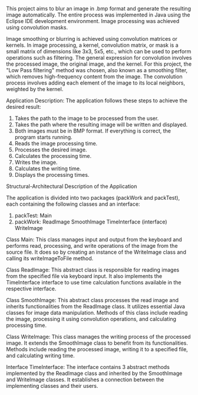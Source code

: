 This project aims to blur an image in .bmp format and generate the resulting image automatically. The entire process was implemented in Java using the Eclipse IDE development environment. Image processing was achieved using convolution masks.

Image smoothing or blurring is achieved using convolution matrices or kernels. In image processing, a kernel, convolution matrix, or mask is a small matrix of dimensions like 3x3, 5x5, etc., which can be used to perform operations such as filtering. The general expression for convolution involves the processed image, the original image, and the kernel. For this project, the "Low Pass filtering" method was chosen, also known as a smoothing filter, which removes high-frequency content from the image. The convolution process involves adding each element of the image to its local neighbors, weighted by the kernel.

Application Description:
The application follows these steps to achieve the desired result:

1) Takes the path to the image to be processed from the user.
2) Takes the path where the resulting image will be written and displayed.
3) Both images must be in BMP format. If everything is correct, the program starts running.
4) Reads the image processing time.
5) Processes the desired image.
6) Calculates the processing time.
7) Writes the image.
8) Calculates the writing time.
9) Displays the processing times.


Structural-Architectural Description of the Application

The application is divided into two packages (packWork and packTest), each containing the following classes and an interface:

1) packTest:
Main
2) packWork:
ReadImage
SmoothImage
TimeInterface (interface)
WriteImage

Class Main:
This class manages input and output from the keyboard and performs read, processing, and write operations of the image from the source file. It does so by creating an instance of the WriteImage class and calling its writeImageToFile method.

Class ReadImage:
This abstract class is responsible for reading images from the specified file via keyboard input. It also implements the TimeInterface interface to use time calculation functions available in the respective interface.

Class SmoothImage:
This abstract class processes the read image and inherits functionalities from the ReadImage class. It utilizes essential Java classes for image data manipulation. Methods of this class include reading the image, processing it using convolution operations, and calculating processing time.

Class WriteImage:
This class manages the writing process of the processed image. It extends the SmoothImage class to benefit from its functionalities. Methods include reading the processed image, writing it to a specified file, and calculating writing time.

Interface TimeInterface:
The interface contains 3 abstract methods implemented by the ReadImage class and inherited by the SmoothImage and WriteImage classes. It establishes a connection between the implementing classes and their users.
